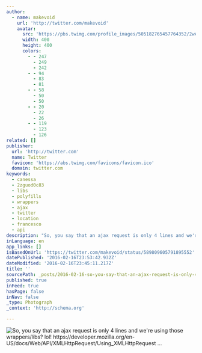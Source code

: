 ```yaml
---
author:
  - name: makevoid
    url: 'http://twitter.com/makevoid'
    avatar:
      src: 'https://pbs.twimg.com/profile_images/505182765457764352/2wAnUl4N_400x400.jpeg'
      width: 400
      height: 400
      colors:
        - - 247
          - 249
          - 242
        - - 94
          - 83
          - 81
        - - 58
          - 50
          - 50
        - - 20
          - 22
          - 26
        - - 119
          - 123
          - 126
related: []
publisher:
  url: 'http://twitter.com'
  name: Twitter
  favicon: 'https://abs.twimg.com/favicons/favicon.ico'
  domain: twitter.com
keywords:
  - canessa
  - 2zguod0c83
  - libs
  - polyfills
  - wrappers
  - ajax
  - twitter
  - location
  - francesco
  - api
description: "So, you say that an ajax request is only 4 lines and we're using those wrappers/libs? lol! https://developer.mozilla.org/en-US/docs/Web/API/XMLHttpRequest/Using_XMLHttpRequest ..."
inLanguage: en
app_links: []
isBasedOnUrl: 'https://twitter.com/makevoid/status/589809605791895552'
datePublished: '2016-02-16T23:53:42.932Z'
dateModified: '2016-02-16T23:45:11.217Z'
title: ''
sourcePath: _posts/2016-02-16-so-you-say-that-an-ajax-request-is-only-4-lines-and-were-u.md
published: true
inFeed: true
hasPage: false
inNav: false
_type: Photograph
_context: 'http://schema.org'

---
```

![So&comma; you say that an ajax request is only 4 lines and we're using those wrappers&sol;libs&quest; lol&excl; https&colon;&sol;&sol;developer&period;mozilla&period;org&sol;en-US&sol;docs&sol;Web&sol;API&sol;XMLHttpRequest&sol;Using&lowbar;XMLHttpRequest &period;&period;&period;](https://pbs.twimg.com/media/CC9stbaXIAEnAdo.png:large)